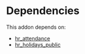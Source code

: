 # Dependencies

This addon depends on:

- [hr_attendance](https://github.com/bringout/oca-ocb-hr/tree/aa000c65134cd084402a3f35a3bfc3672d5c1d57/odoo-bringout-oca-ocb-hr_attendance)
- [hr_holidays_public](https://github.com/bringout/oca-technical)

